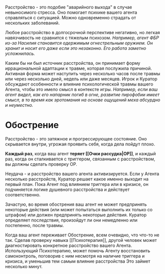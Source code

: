 Расстройство - это подобие "аварийного выхода" в случае невыносимого стресса. Оно помогает психике вашего агента справляться с ситуацией. Можно одновременно страдать от нескольких заболеваний.

Любое расстройство в долгосрочной перспективе негативно, но легкая навязчивость не сравнится с тяжелым психозом. *Например, агент ФБР из-за Насилия становится одержимым огнестрельным оружием. Он хранит и носит его даже если это незаконно. Его работа заметно усложнилась.*

Каким бы ни был источник расстройства, он принимает форму иррациональной адаптации к травме, которая послужила причиной. Активная форма может наступить через несколько часов после травмы или через несколько дней, недель или даже месяцев. Игрок и Куратор обсуждают особенности и влияние психологической травмы вашего Агента, чтобы это имело смысл в контексте игры. *Например, если ваш агент видел, как его напарник погиб в огне, развитие пирофобии имеет смысл, в то время как эротомания на основе ощущений меха абсурдно и неуместно.*

# Обострение

Расстройство - это затяжное и прогрессирующее состояние. Оно скрывается внутри, угрожая проявить себя, когда дела пойдут плохо.

**Каждый раз**, когда ваш агент **теряет [[Очки рассудка|ОР]]**, и каждый раз, когда он сталкивается с триггером, связанным с расстройством, вы должны сделать проверку ОР.

Неудача - и расстройство вашего агента активизируется. Если у Агента несколько расстройств, Куратор решает какое именно выходит на первый план. Пока Агент под влиянием триггера или в кризисе, он подчиняется логике душевного расстройства и действует соответственно.

Зачастую, во время обострения ваш агент не может предпринять некоторые действия (или может попытаться выполнить их только со штрафом) или должен предпринять некоторые действия. Куратор определяет последствия, произойдут ли они немедленно или постепенно, после травмы.

Когда ваш агент переживает Обострение, всем очевидно, что что-то не так. Сделав проверку навыка [[Психотерапия]], другой человек может диагностировать конкретное расстройство вашего Агента. Использующий Психотерапию, может помочь Агенту восстановить самоконтроль, поговорив с ним несмотря на наличие триггера и кризиса, и уменьшив тем самым влияние расстройства Это займет несколько минут.